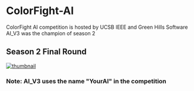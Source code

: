 # ColorFight-AI
ColorFight AI competition is hosted by UCSB IEEE and Green Hills Software    
AI_V3 was the champion of season 2  
## Season 2 Final Round
[![thumbnail](https://img.youtube.com/vi/tg33gHr3Ygc/0.jpg)](https://www.youtube.com/watch?v=tg33gHr3Ygc "Colorfight! Season 2 Final Round")  
### Note: AI_V3 uses the name "YourAI" in the competition  
